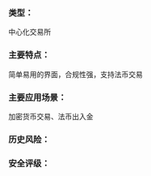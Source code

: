 ### 类型：

中心化交易所

### 主要特点：

简单易用的界面，合规性强，支持法币交易



### 主要应用场景：

加密货币交易、法币出入金



### 历史风险：



### 安全评级：